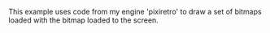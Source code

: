 This example uses code from my engine 'pixiretro' to draw a set of bitmaps loaded
with the bitmap loaded to the screen.
